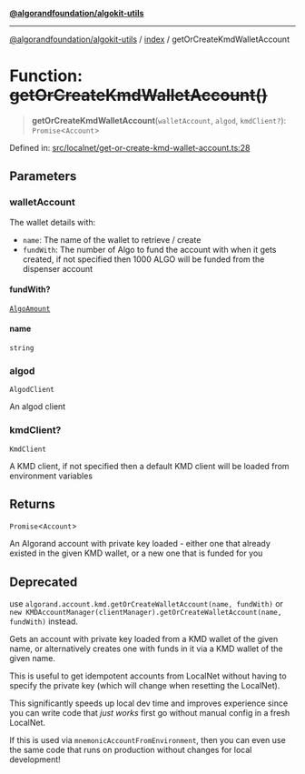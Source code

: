 [**@algorandfoundation/algokit-utils**](../../README.md)

***

[@algorandfoundation/algokit-utils](../../README.md) / [index](../README.md) / getOrCreateKmdWalletAccount

# Function: ~~getOrCreateKmdWalletAccount()~~

> **getOrCreateKmdWalletAccount**(`walletAccount`, `algod`, `kmdClient?`): `Promise`\<`Account`\>

Defined in: [src/localnet/get-or-create-kmd-wallet-account.ts:28](https://github.com/algorandfoundation/algokit-utils-ts/blob/main/src/localnet/get-or-create-kmd-wallet-account.ts#L28)

## Parameters

### walletAccount

The wallet details with:
  * `name`: The name of the wallet to retrieve / create
  * `fundWith`: The number of Algo to fund the account with when it gets created, if not specified then 1000 ALGO will be funded from the dispenser account

#### fundWith?

[`AlgoAmount`](../../types/amount/classes/AlgoAmount.md)

#### name

`string`

### algod

`AlgodClient`

An algod client

### kmdClient?

`KmdClient`

A KMD client, if not specified then a default KMD client will be loaded from environment variables

## Returns

`Promise`\<`Account`\>

An Algorand account with private key loaded - either one that already existed in the given KMD wallet, or a new one that is funded for you

## Deprecated

use `algorand.account.kmd.getOrCreateWalletAccount(name, fundWith)` or `new KMDAccountManager(clientManager).getOrCreateWalletAccount(name, fundWith)` instead.

Gets an account with private key loaded from a KMD wallet of the given name, or alternatively creates one with funds in it via a KMD wallet of the given name.

This is useful to get idempotent accounts from LocalNet without having to specify the private key (which will change when resetting the LocalNet).

This significantly speeds up local dev time and improves experience since you can write code that *just works* first go without manual config in a fresh LocalNet.

If this is used via `mnemonicAccountFromEnvironment`, then you can even use the same code that runs on production without changes for local development!
